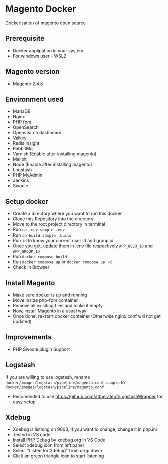 # Magento Docker
Dockerisation of magento open source

## Prerequisite
- Docker applipation in your system
- For windows user - WSL2

## Magento version
- Magento 2.4.8

## Environment used
- MariaDB
- Nginx
- PHP fpm
- OpenSearch
- Opensearch dashboard
- Valkey
- Redis Insight
- RabbitMq
- Varnish (Enable after installing magento)
- Mailpit
- Node (Enable after installing magento)
- Logstash
- PHP MyAdmin
- Jenkins
- Swoole

## Setup docker
- Create a directory where you want to run this docker
- Clone this Repository into the directory
- Move to the root project directory in terminal
- Run `cp .env.sample .env`
- Run `cp build.sample .build`
- Run `id` to know your current user id and group id
- Once you get, update them in .env file respectively `APP_USER_ID` and `APP_GROUP_ID`
- Run `docker compose build`
- Run `docker compose up` or `docker compose up -d`
- Check in Browser

## Install Magento 
- Make sure docker is up and running
- Move inside php-fpm container
- Remove all exisiting files and make it empty
- Now, install Magento in a usual way
- Once done, re-start docker container (Otherwise nginx.conf will not get updated)

## Improvements
- PHP Swoole plugin Support 

## Logstash
If you are willing to use logstash, rename `docker/images/logstash/pipeline/magento.conf.sample` to `docker/images/logstash/pipeline/magento.conf`
- Recomended to use https://github.com/attherateof/LogstashWrapper for easy setup

## Xdebug
- Xdebug is listning on 9003, if you want to change, change it in php.ini
- Tested in VS code
- Install PHP Debug by xdebug.org in VS Code
- Select xdebug icon from left panel
- Select "Listen for Xdebug" from drop down
- Click on green triangle icon to start listening
